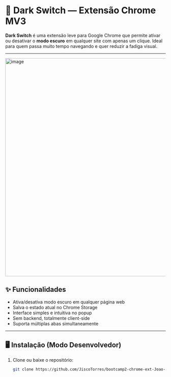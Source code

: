 # 🌙 Dark Switch — Extensão Chrome MV3

**Dark Switch** é uma extensão leve para Google Chrome que permite ativar ou desativar o **modo escuro** em qualquer site com apenas um clique. Ideal para quem passa muito tempo navegando e quer reduzir a fadiga visual.

---

<img width="1365" height="684" alt="image" src="https://github.com/user-attachments/assets/b711ae33-9780-43b0-ab7e-1281f9a8dc23" />


## ✨ Funcionalidades
- Ativa/desativa modo escuro em qualquer página web  
- Salva o estado atual no Chrome Storage  
- Interface simples e intuitiva no popup  
- Sem backend, totalmente client-side  
- Suporta múltiplas abas simultaneamente  

---

## 🖥️ Instalação (Modo Desenvolvedor)
1. Clone ou baixe o repositório:
   ```bash
   git clone https://github.com/JiscoTorres/bootcamp2-chrome-ext-Joao-Francisco-Torres.git
